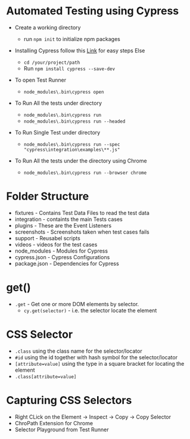 # Automated Testing using Cypress 

* Create a working directory
  - run `npm init` to initialize npm packages

* Installing Cypress follow this [Link](https://docs.cypress.io) for easy steps Else
  - `cd /your/project/path`
  - Run `npm install cypress --save-dev`

* To open Test Runner
  - `node_modules\.bin\cypress open`

* To Run All the tests under directory
  - `node_modules\.bin\cypress run`
  - `node_modules\.bin\cypress run --headed`

* To Run Single Test under directory
  - `node_modules\.bin\cypress run --spec "cypress\integration\examples\**.js"`
  
* To Run All the tests under the directory using Chrome
  - `node_modules\.bin\cypress run --browser chrome`

# Folder Structure

* fixtures - Contains Test Data Files to read the test data
* integration - containts the main Tests cases
* plugins - These are the Event Listeners
* screenshots - Screenshots taken when test cases fails
* support - Reusabel scripts
* videos - videos for the test cases
* node_modules  - Modules for Cypress
* cypress.json - Cypress Configurations
* package.json - Dependencies for Cypress


# get()

* `.get` - Get one or more DOM elements by selector.
  - `cy.get(selector)` - i.e. the selector locate the element

# CSS Selector
* `.class` using the class name for the selector/locator
* `#id` using the id together with hash symbol for the selector/locator
* `[attribute=value]` using the type in a square bracket for locating the element
* `.class[attribute=value]`

# Capturing CSS Selectors

* Right CLick on the Element -> Inspect -> Copy -> Copy Selector
* ChroPath Extension for Chrome
* Selector Playground from Test Runner
